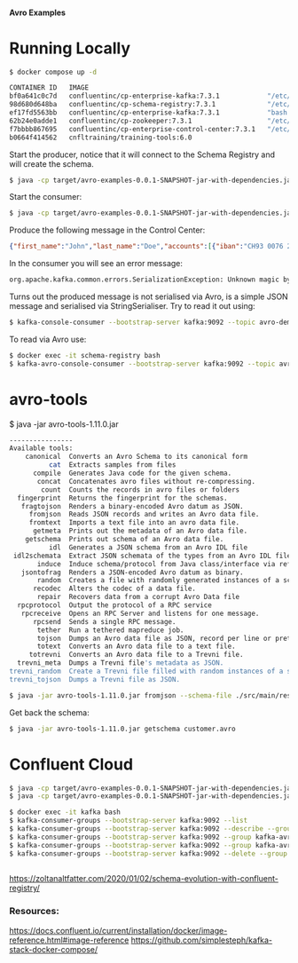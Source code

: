 #### Avro Examples

# Running Locally

```bash
$ docker compose up -d
```

```bash
CONTAINER ID   IMAGE                                                    COMMAND                  CREATED              STATUS                      PORTS                                        NAMES
bf0a641c0c7d   confluentinc/cp-enterprise-kafka:7.3.1            "/etc/confluent/dock…"   About a minute ago   Up About a minute           9092/tcp, 0.0.0.0:19092->19092/tcp           kafka
98d680d648ba   confluentinc/cp-schema-registry:7.3.1             "/etc/confluent/dock…"   About a minute ago   Up About a minute           0.0.0.0:8081->8081/tcp                       schema-registry
ef17fd5563bb   confluentinc/cp-enterprise-kafka:7.3.1            "bash -c 'echo Waiti…"   About a minute ago   Exited (0) 33 seconds ago                                                create-topics
62b24e0adde1   confluentinc/cp-zookeeper:7.3.1                   "/etc/confluent/dock…"   About a minute ago   Up About a minute           2888/tcp, 0.0.0.0:2181->2181/tcp, 3888/tcp   zookeeper
f7bbbb867695   confluentinc/cp-enterprise-control-center:7.3.1   "/etc/confluent/dock…"   About a minute ago   Up About a minute           0.0.0.0:9021->9021/tcp                       control-center
b0664f414562   cnfltraining/training-tools:6.0                          "/bin/sh"                About a minute ago   Up About a minute                                                        tools
```

Start the producer, notice that it will connect to the Schema Registry and will create the schema.

```bash
$ java -cp target/avro-examples-0.0.1-SNAPSHOT-jar-with-dependencies.jar com.github.altfatterz.KafkaAvroProducerDemo config/local-producer.properties
```

Start the consumer:

```bash
$ java -cp target/avro-examples-0.0.1-SNAPSHOT-jar-with-dependencies.jar com.github.altfatterz.KafkaAvroConsumerDemo config/local-consumer.properties
````


Produce the following message in the Control Center:

```json
{"first_name":"John","last_name":"Doe","accounts":[{"iban":"CH93 0076 2011 6238 5295 7","type":"CHECKING"},{"iban":"CH93 0076 2011 6238 5295 8","type":"SAVING"}],"settings":{"e-billing-enabled":true,"push-notification-enabled":false},"signup_timestamp":"2022-05-21T10:41:24.117Z","phone_number":null}
```

In the consumer you will see an error message:

```bash
org.apache.kafka.common.errors.SerializationException: Unknown magic byte!
```

Turns out the produced message is not serialised via Avro, is a simple JSON message and serialised via StringSerialiser.
Try to read it out using:

```bash
$ kafka-console-consumer --bootstrap-server kafka:9092 --topic avro-demo --partition 0 --offset <check-which-offset>
```

To read via Avro use:

```bash
$ docker exec -it schema-registry bash
$ kafka-avro-console-consumer --bootstrap-server kafka:9092 --topic avro-demo --from-beginning
```

# avro-tools
$ java -jar avro-tools-1.11.0.jar
```bash
----------------
Available tools:
    canonical  Converts an Avro Schema to its canonical form
          cat  Extracts samples from files
      compile  Generates Java code for the given schema.
       concat  Concatenates avro files without re-compressing.
        count  Counts the records in avro files or folders
  fingerprint  Returns the fingerprint for the schemas.
   fragtojson  Renders a binary-encoded Avro datum as JSON.
     fromjson  Reads JSON records and writes an Avro data file.
     fromtext  Imports a text file into an avro data file.
      getmeta  Prints out the metadata of an Avro data file.
    getschema  Prints out schema of an Avro data file.
          idl  Generates a JSON schema from an Avro IDL file
 idl2schemata  Extract JSON schemata of the types from an Avro IDL file
       induce  Induce schema/protocol from Java class/interface via reflection.
   jsontofrag  Renders a JSON-encoded Avro datum as binary.
       random  Creates a file with randomly generated instances of a schema.
      recodec  Alters the codec of a data file.
       repair  Recovers data from a corrupt Avro Data file
  rpcprotocol  Output the protocol of a RPC service
   rpcreceive  Opens an RPC Server and listens for one message.
      rpcsend  Sends a single RPC message.
       tether  Run a tethered mapreduce job.
       tojson  Dumps an Avro data file as JSON, record per line or pretty.
       totext  Converts an Avro data file to a text file.
     totrevni  Converts an Avro data file to a Trevni file.
  trevni_meta  Dumps a Trevni file's metadata as JSON.
trevni_random  Create a Trevni file filled with random instances of a schema.
trevni_tojson  Dumps a Trevni file as JSON.
```

```bash
$ java -jar avro-tools-1.11.0.jar fromjson --schema-file ./src/main/resources/avro/schema.avsc customer.json > customer.avro
```

Get back the schema:

```bash
$ java -jar avro-tools-1.11.0.jar getschema customer.avro
```

# Confluent Cloud 

```bash
$ java -cp target/avro-examples-0.0.1-SNAPSHOT-jar-with-dependencies.jar com.github.altfatterz.KafkaAvroConsumerDemo config/cloud-consumer.properties
$ java -cp target/avro-examples-0.0.1-SNAPSHOT-jar-with-dependencies.jar com.github.altfatterz.KafkaAvroProducerDemo config/cloud-producer.properties
```

```bash
$ docker exec -it kafka bash
$ kafka-consumer-groups --bootstrap-server kafka:9092 --list
$ kafka-consumer-groups --bootstrap-server kafka:9092 --describe --group kafka-avro-local-consumer
$ kafka-consumer-groups --bootstrap-server kafka:9092 --group kafka-avro-local-consumer --reset-offsets --topic avro-demo:0 --to-offset 0
$ kafka-consumer-groups --bootstrap-server kafka:9092 --group kafka-avro-local-consumer --reset-offsets --topic avro-demo:0 --to-offset 0 --execute
$ kafka-consumer-groups --bootstrap-server kafka:9092 --delete --group kafka-avro-local-consumer
 

```


https://zoltanaltfatter.com/2020/01/02/schema-evolution-with-confluent-registry/



### Resources:

https://docs.confluent.io/current/installation/docker/image-reference.html#image-reference
https://github.com/simplesteph/kafka-stack-docker-compose/